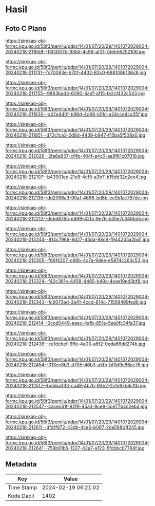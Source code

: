 # Hasil

## Foto C Plano

https://sirekap-obj-formc.kpu.go.id/58f3/pemilu/pdpr/14/01/07/20/29/1401072029004-20240218-211659--13030f7b-93b5-4c96-af31-7deb56252106.jpg

https://sirekap-obj-formc.kpu.go.id/58f3/pemilu/pdpr/14/01/07/20/29/1401072029004-20240218-211731--fc70093e-b701-4432-82c0-6881086136c8.jpg

https://sirekap-obj-formc.kpu.go.id/58f3/pemilu/pdpr/14/01/07/20/29/1401072029004-20240218-211755--9883bad3-6090-4adf-af15-fe2cf432c543.jpg

https://sirekap-obj-formc.kpu.go.id/58f3/pemilu/pdpr/14/01/07/20/29/1401072029004-20240218-211830--b42e440f-b96d-4d68-b5fc-a24cce4ca35f.jpg

https://sirekap-obj-formc.kpu.go.id/58f3/pemilu/pdpr/14/01/07/20/29/1401072029004-20240218-211951--d72c1ca3-2d8d-4439-b947-f15ba5f508a0.jpg

https://sirekap-obj-formc.kpu.go.id/58f3/pemilu/pdpr/14/01/07/20/29/1401072029004-20240218-212026--2fa6a937-cf4b-404f-a4c0-ae9f61c07018.jpg

https://sirekap-obj-formc.kpu.go.id/58f3/pemilu/pdpr/14/01/07/20/29/1401072029004-20240218-212107--b43901ee-21e8-4cf5-a3b7-b15dd32c2ee4.jpg

https://sirekap-obj-formc.kpu.go.id/58f3/pemilu/pdpr/14/01/07/20/29/1401072029004-20240218-212135--dd2098a3-90af-4696-bd8b-ee0b1ac787de.jpg

https://sirekap-obj-formc.kpu.go.id/58f3/pemilu/pdpr/14/01/07/20/29/1401072029004-20240218-212212--debd8765-e499-42fa-9e76-b35e7c346bd5.jpg

https://sirekap-obj-formc.kpu.go.id/58f3/pemilu/pdpr/14/01/07/20/29/1401072029004-20240218-212244--814c7969-8d27-43da-98c9-f944245a2bd1.jpg

https://sirekap-obj-formc.kpu.go.id/58f3/pemilu/pdpr/14/01/07/20/29/1401072029004-20240218-212305--f66f4207-c66b-4c7a-9dee-e5874c363c53.jpg

https://sirekap-obj-formc.kpu.go.id/58f3/pemilu/pdpr/14/01/07/20/29/1401072029004-20240218-212324--f42c361e-4458-4465-b49a-4eae19ed3bf8.jpg

https://sirekap-obj-formc.kpu.go.id/58f3/pemilu/pdpr/14/01/07/20/29/1401072029004-20240218-212343--fc6073ed-3a41-4ccd-814c-71569499fed9.jpg

https://sirekap-obj-formc.kpu.go.id/58f3/pemilu/pdpr/14/01/07/20/29/1401072029004-20240218-212414--0ccd0449-eaec-4afb-851e-5ee0fc34fa37.jpg

https://sirekap-obj-formc.kpu.go.id/58f3/pemilu/pdpr/14/01/07/20/29/1401072029004-20240218-212436--ce1dcbef-9ffe-4a03-a6f2-0eda66dd274b.jpg

https://sirekap-obj-formc.kpu.go.id/58f3/pemilu/pdpr/14/01/07/20/29/1401072029004-20240218-212454--013ee8b3-d705-46b3-a5fb-bf0d9c86ae76.jpg

https://sirekap-obj-formc.kpu.go.id/58f3/pemilu/pdpr/14/01/07/20/29/1401072029004-20240218-212517--bdbba333-ca48-4b7b-93b2-2cfe87b6cffb.jpg

https://sirekap-obj-formc.kpu.go.id/58f3/pemilu/pdpr/14/01/07/20/29/1401072029004-20240218-212547--4acec61f-92f9-45a3-9ce9-5ce7764c2ebd.jpg

https://sirekap-obj-formc.kpu.go.id/58f3/pemilu/pdpr/14/01/07/20/29/1401072029004-20240218-212611--dfd1f872-43db-4ce6-b067-2da588b1f245.jpg

https://sirekap-obj-formc.kpu.go.id/58f3/pemilu/pdpr/14/01/07/20/29/1401072029004-20240218-212641--756b91b5-1337-42a7-a123-5fdbbcb7764f.jpg


## Metadata

| Key        | Value               |
| ---------- | ------------------- |
| Time Stamp | 2024-02-19 06:21:02 |
| Kode Dapil | 1402                |



